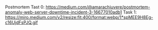 Postmortem
Tast 0: https://medium.com/@amarachiuvere/postmortem-anomaly-web-server-downtime-incident-3-16677010adb1
Task 1: https://miro.medium.com/v2/resize:fit:400/format:webp/1*spMEE9H8Eg-c16UjdFsPJQ.gif
